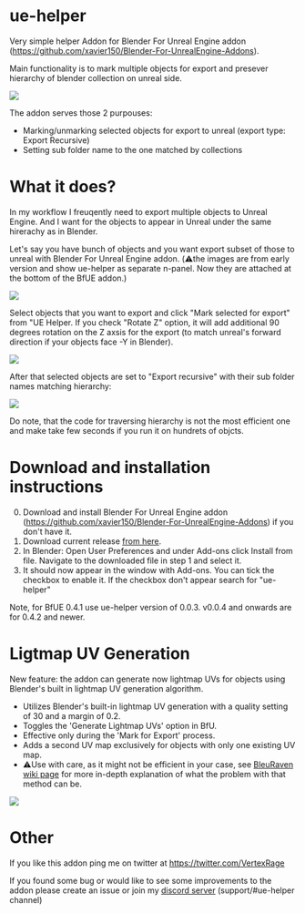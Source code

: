# ue-helper

 Very simple helper Addon for Blender For Unreal Engine addon (https://github.com/xavier150/Blender-For-UnrealEngine-Addons). 
 
 Main functionality is to mark multiple objects for export and presever hierarchy of blender collection on unreal side.
 
 <img src="https://github.com/bbn777/ue-helper/blob/main/docs/02-mark.jpg">
 
 The addon serves those 2 purpouses:
 - Marking/unmarking selected objects for export to unreal (export type: Export Recursive)
 - Setting sub folder name to the one matched by collections

# What it does?

In my workflow I freuqently need to export multiple objects to Unreal Engine. And I want for the objects to appear in Unreal under the same hirerachy as in Blender.

Let's say you have bunch of objects and you want export subset of those to unreal with Blender For Unreal Engine addon. (⚠️the images are from early version and show ue-helper as separate n-panel. Now they are attached at the bottom of the BfUE addon.)

<img src="https://github.com/bbn777/ue-helper/blob/main/docs/01-init.jpg">


Select objects that you want to export and click "Mark selected for export" from "UE Helper. If you check "Rotate Z" option, it will add additional 90 degrees rotation on the Z axsis for the export (to match unreal's forward direction if your objects face -Y in Blender).

<img src="https://github.com/bbn777/ue-helper/blob/main/docs/02-mark.jpg">

After that selected objects are set to "Export recursive" with their sub folder names matching hierarchy:

<img src="https://github.com/bbn777/ue-helper/blob/main/docs/03-result.jpg">

Do note, that the code for traversing hierarchy is not the most efficient one and make take few seconds if you run it on hundrets of objcts.

# Download and installation instructions

0. Download and install Blender For Unreal Engine addon (https://github.com/xavier150/Blender-For-UnrealEngine-Addons) if you don't have it.
1. Download current release [from here](https://github.com/VertexMachine/ue-helper/releases).
2. In Blender: Open User Preferences and under Add-ons click Install from file. Navigate to the downloaded file in step 1 and select it.
3. It should now appear in the window with Add-ons. You can tick the checkbox to enable it. If the checkbox don't appear search for "ue-helper"

Note, for BfUE 0.4.1 use ue-helper version of 0.0.3. v0.0.4 and onwards are for 0.4.2 and newer.

# Ligtmap UV Generation

New feature: the addon can generate now lightmap UVs for objects using Blender's built in lightmap UV generation algorithm.

- Utilizes Blender's built-in lightmap UV generation with a quality setting of 30 and a margin of 0.2.
- Toggles the 'Generate Lightmap UVs' option in BfU.
- Effective only during the 'Mark for Export' process.
- Adds a second UV map exclusively for objects with only one existing UV map.
- ⚠️Use with care, as it might not be efficient in your case, see [BleuRaven wiki page](https://github.com/xavier150/Blender-For-UnrealEngine-Addons/wiki/Generate-UV-Light-Maps) for more in-depth explanation of what the problem with that method can be.
  
<img src="https://github.com/bbn777/ue-helper/blob/main/docs/LightmapUVs.jpg">

# Other

If you like this addon ping me on twitter at https://twitter.com/VertexRage

If you found some bug or would like to see some improvements to the addon please create an issue or join my [discord server](https://discord.gg/U56WakRzpM) (support/#ue-helper channel) 
